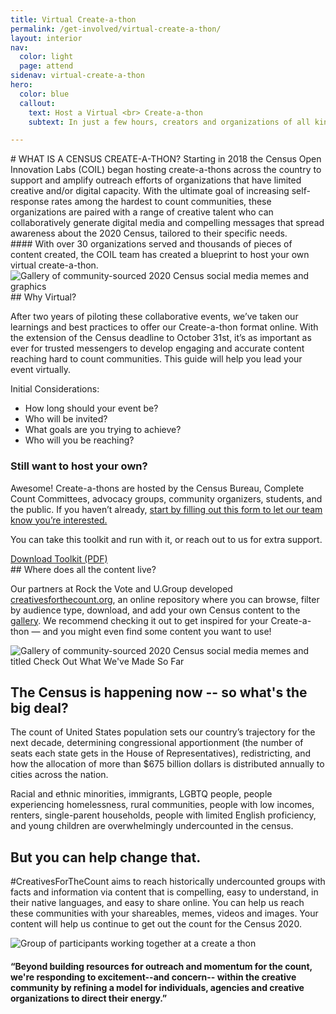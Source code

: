 ```yaml
---
title: Virtual Create-a-thon
permalink: /get-involved/virtual-create-a-thon/
layout: interior
nav:
  color: light
  page: attend
sidenav: virtual-create-a-thon
hero:
  color: blue
  callout:
    text: Host a Virtual <br> Create-a-thon
    subtext: In just a few hours, creators and organizations of all kinds work together to generate hundreds of pieces of compelling media that spread census awareness and inoculate against disinformation.

---
```


<section class="usa-section usa-content">
<div class="usa-width-three-fourths bottom-space" markdown="1" id="about" >
# WHAT IS A CENSUS CREATE-A-THON?
Starting in 2018 the Census Open Innovation Labs (COIL) began hosting create-a-thons across the country to support and amplify outreach efforts of organizations that have limited creative and/or digital capacity. With the ultimate goal of increasing self-response rates among the hardest to count communities, these organizations are paired with a range of creative talent who can collaboratively generate digital media and compelling messages that spread awareness about the 2020 Census, tailored to their specific needs.
</div>

<div class="usa-width-three-fourths testimonial" markdown="1">
#### With over 30 organizations served and thousands of pieces of content created, the COIL team has created a blueprint to host your own virtual create-a-thon.
</div>

<div class="usa-width-three-fourths top-space bottom-space">
<img src="{{ site.baseurl }}/assets/img/graphics/memes.png" alt="Gallery of community-sourced 2020 Census social media memes and graphics" />
</div>

<div class="usa-width-three-fourths top-space bottom-space" markdown="1"  id="why-virtual">
## Why Virtual?

After two years of piloting these collaborative events, we’ve taken our learnings and best practices to offer our Create-a-thon format online. With the extension of the Census deadline to October 31st, it’s as important as ever for trusted messengers to develop engaging and accurate content reaching hard to count communities. This guide will help you lead your event virtually.

Initial Considerations:

<ul>
  <li class="larger">How long should your event be?</li>
  <li class="larger">Who will be invited?</li>
  <li class="larger">What goals are you trying to achieve?</li>
  <li class="larger">Who will you be reaching?</li>
</ul>

</div>


<section class="usa-section usa-content  top-space bottom-space">
<div class="usa-width-three-fourths top-space bottom-space" markdown="1"  id="run-your-own" >

# Still want to host your own?
Awesome! Create-a-thons are hosted by the Census Bureau, Complete Count Committees, advocacy groups, community organizers, students, and the public.  If you haven’t already, <a href="https://coil992463.typeform.com/to/N2daiF" target="_blank">start by filling out this form to let our team know you’re interested.</a>

You can take this toolkit and run with it, or reach out to us for extra support.

<a class="usa-button usa-button-big usa-button-primary" href="{{ site.baseurl }}/assets/files/virtual-toolkit.pdf" target="_blank">
Download Toolkit (PDF)
</a>
</div>

<div class="usa-width-three-fourths top-space bottom-space" markdown="1" >
## Where does all the content live?  

Our partners at Rock the Vote and U.Group developed <a href="https://creativesforthecount.org/" target="_blank">creativesforthecount.org</a>, an online repository where you can browse, filter by audience type, download, and add your own Census content to the <a href="https://creativesforthecount.org/gallery/" target="_blank">gallery</a>. We recommend checking it out to get inspired for your Create-a-thon — and you might even find some content you want to use!

</div>

<div class="usa-width-three-fourths top-space bottom-space">
<img src="{{ site.baseurl }}/assets/img/graphics/gallery.png" alt="Gallery of community-sourced 2020 Census social media memes and titled Check Out What We've Made So Far" />
</div>

<div class="usa-width-three-fourths top-space bottom-space" markdown="1"  id="become-an-ambassador" >

## The Census is happening now -- so what's the big deal?

The count of United States population sets our country’s trajectory for the next decade, determining congressional apportionment (the number of seats each state gets in the House of Representatives), redistricting, and how the allocation of more than $675 billion dollars is distributed annually to cities across the nation.

Racial and ethnic minorities, immigrants, LGBTQ people, people experiencing homelessness, rural communities, people with low incomes, renters, single-parent households, people with limited English proficiency, and young children are overwhelmingly undercounted in the census.


## But you can help change that.  

#CreativesForTheCount aims to reach historically undercounted groups with facts and information via content that is compelling, easy to understand, in their native languages, and easy to share online. You can help us reach these communities with your shareables, memes, videos and images. Your content will help us continue to get out the count for the Census 2020.

</div>
<div class="usa-width-three-fourths testimonial" markdown="1">
<img src="{{ site.baseurl }}/assets/img/graphics/createathon.jpg" alt="Group of participants working together at a create a thon" />

#### “Beyond building resources for outreach and momentum for the count, we're responding to excitement--and concern-- within the creative community by refining a model for individuals, agencies and creative organizations to direct their energy.”

</div>

</section>
<div class="usa-width-three-fourths top-space bottom-space" markdown="1">
</div>
